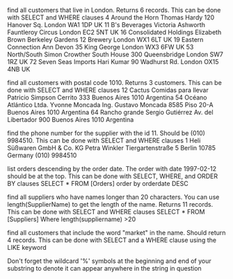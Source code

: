 find all customers that live in London. Returns 6 records.
This can be done with SELECT and WHERE clauses
4	Around the Horn	Thomas Hardy	120 Hanover Sq.	London	WA1 1DP	UK
11	B's Beverages	Victoria Ashworth	Fauntleroy Circus	London	EC2 5NT	UK
16	Consolidated Holdings	Elizabeth Brown	Berkeley Gardens 12 Brewery	London	WX1 6LT	UK
19	Eastern Connection	Ann Devon	35 King George	London	WX3 6FW	UK
53	North/South	Simon Crowther	South House 300 Queensbridge	London	SW7 1RZ	UK
72	Seven Seas Imports	Hari Kumar	90 Wadhurst Rd.	London	OX15 4NB	UK

find all customers with postal code 1010. Returns 3 customers.
This can be done with SELECT and WHERE clauses
12	Cactus Comidas para llevar	Patricio Simpson	Cerrito 333	Buenos Aires	1010	Argentina
54	Océano Atlántico Ltda.	Yvonne Moncada	Ing. Gustavo Moncada 8585 Piso 20-A	Buenos Aires	1010	Argentina
64	Rancho grande	Sergio Gutiérrez	Av. del Libertador 900	Buenos Aires	1010	Argentina

find the phone number for the supplier with the id 11. Should be (010) 9984510.
This can be done with SELECT and WHERE clauses
1	Heli Süßwaren GmbH & Co. KG	Petra Winkler	Tiergartenstraße 5	Berlin	10785	Germany	(010) 9984510


list orders descending by the order date. The order with date 1997-02-12 should be at the top.
This can be done with SELECT, WHERE, and ORDER BY clauses
SELECT * FROM [Orders]
order by orderdate DESC

find all suppliers who have names longer than 20 characters. You can use length(SupplierName) to get the length of the name. Returns 11 records.
This can be done with SELECT and WHERE clauses
SELECT * FROM [Suppliers]
Where length(suppliername) >20


find all customers that include the word "market" in the name. Should return 4 records.
This can be done with SELECT and a WHERE clause using the LIKE keyword

Don't forget the wildcard '%' symbols at the beginning and end of your substring to denote it can appear anywhere in the string in question
